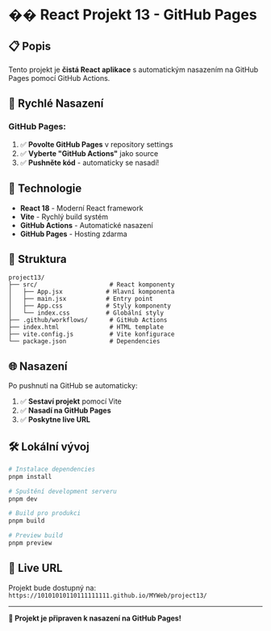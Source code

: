 # �� React Projekt 13 - GitHub Pages

## 📋 Popis

Tento projekt je **čistá React aplikace** s automatickým nasazením na GitHub Pages pomocí GitHub Actions.

## 🚀 Rychlé Nasazení

### GitHub Pages:
1. ✅ **Povolte GitHub Pages** v repository settings
2. ✅ **Vyberte "GitHub Actions"** jako source
3. ✅ **Pushněte kód** - automaticky se nasadí!

## 🔧 Technologie

- **React 18** - Moderní React framework
- **Vite** - Rychlý build systém
- **GitHub Actions** - Automatické nasazení
- **GitHub Pages** - Hosting zdarma

## 📁 Struktura

```
project13/
├── src/                    # React komponenty
│   ├── App.jsx            # Hlavní komponenta
│   ├── main.jsx           # Entry point
│   ├── App.css            # Styly komponenty
│   └── index.css          # Globální styly
├── .github/workflows/      # GitHub Actions
├── index.html              # HTML template
├── vite.config.js          # Vite konfigurace
└── package.json            # Dependencies
```

## 🌐 Nasazení

Po pushnutí na GitHub se automaticky:
1. ✅ **Sestaví projekt** pomocí Vite
2. ✅ **Nasadí na GitHub Pages**
3. ✅ **Poskytne live URL**

## 🛠️ Lokální vývoj

```bash
# Instalace dependencies
pnpm install

# Spuštění development serveru
pnpm dev

# Build pro produkci
pnpm build

# Preview build
pnpm preview
```

## 🔗 Live URL

Projekt bude dostupný na:
`https://10101010110111111111.github.io/MYWeb/project13/`

---

**🎉 Projekt je připraven k nasazení na GitHub Pages!**
